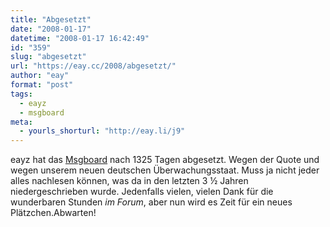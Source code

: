 ```yaml
---
title: "Abgesetzt"
date: "2008-01-17"
datetime: "2008-01-17 16:42:49"
id: "359"
slug: "abgesetzt"
url: "https://eay.cc/2008/abgesetzt/"
author: "eay"
format: "post"
tags:
  - eayz
  - msgboard
meta:
  - yourls_shorturl: "http://eay.li/j9"
---
```


eayz hat das [Msgboard](http://eay.cc/board/) nach 1325 Tagen abgesetzt. Wegen der Quote und wegen unserem neuen deutschen Überwachungsstaat. Muss ja nicht jeder alles nachlesen können, was da in den letzten 3 ½ Jahren niedergeschrieben wurde. Jedenfalls vielen, vielen Dank für die wunderbaren Stunden _im Forum_, aber nun wird es Zeit für ein neues Plätzchen.Abwarten!
